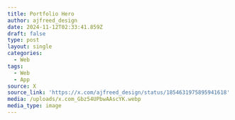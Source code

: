 ```yaml
---
title: Portfolio Hero
author: ajfreed_design
date: 2024-11-12T02:33:41.859Z
draft: false
type: post
layout: single
categories:
  - Web
tags:
  - Web
  - App
source: X
source_link: 'https://x.com/ajfreed_design/status/1854631975895941618'
media: /uploads/x.com_Gbz54UPbwAAscYK.webp
media_type: image
---
```


